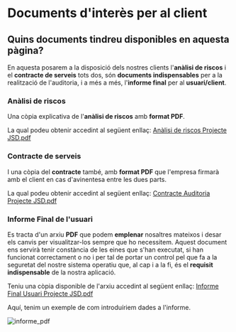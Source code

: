 # Documents d'interès per al client

## Quins documents tindreu disponibles en aquesta pàgina?

En aquesta posarem a la disposició dels nostres clients l'**anàlisi de riscos** i el **contracte de serveis** tots dos, són **documents indispensables** per a la realització de l'auditoria, i a més a més, l'**informe final** per al **usuari/client**.

### Anàlisi de riscos

Una còpia explicativa de l'**anàlisi de riscos** amb **format PDF**.

La qual podeu obtenir accedint al següent enllaç: 
[Anàlisi de riscos Projecte JSD.pdf](https://github.com/2ASIX-2021-22/ProjecteJSD/files/8747605/Analisi.de.riscos.Projecte.JSD.pdf)

### Contracte de serveis

I una còpia del **contracte** també, amb **format PDF** que l'empresa firmarà amb el client en cas d'avinentesa entre les dues parts.

La qual podeu obtenir accedint al següent enllaç: [Contracte Auditoria Projecte JSD.pdf](https://github.com/2ASIX-2021-22/ProjecteJSD/files/8747621/Contracte.Auditoria.Projecte.JSD.pdf)

### Informe Final de l'usuari

Es tracta d'un arxiu **PDF** que podem **emplenar** nosaltres mateixos i desar els canvis per visualitzar-los sempre que ho necessitem. Aquest document ens servirà tenir constància de les eines que s'han executat, si han funcionat correctament o no i per tal de portar un control pel que fa a la seguretat del nostre sistema operatiu que, al cap i a la fi, és el **requisit indispensable** de la nostra aplicació.

Teniu una còpia disponible de l'arxiu accedint al següent enllaç: [Informe Final Usuari Projecte JSD.pdf](https://github.com/2ASIX-2021-22/ProjecteJSD/files/8744913/Informe.Final.Usuari.Projecte.JSD.pdf) 

Aquí, tenim un exemple de com introduíriem dades a l'informe.

![informe_pdf](https://user-images.githubusercontent.com/92753159/169624033-8e58f7b6-2829-45a0-bec1-708dff4290fc.png)
 
